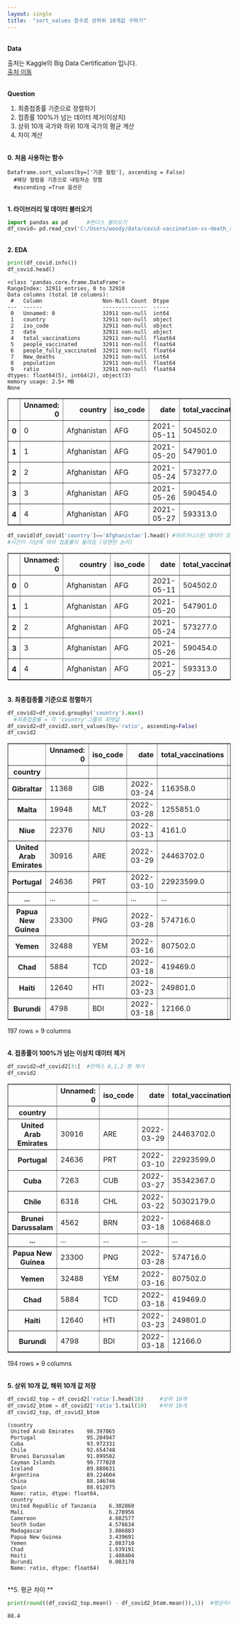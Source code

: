 ```yaml
---
layout: single
title:  "sort_values 함수로 상하위 10개값 구하기"
---
```


<br/>**Data**<br/>

출처는 Kaggle의 Big Data Certification 입니다.<br/>
[출처 이동](https://www.kaggle.com/code/agileteam/py-t1-8-expected-questions/notebook)

<br/>**Question**<br/>

1. 최종접종률 기준으로 정렬하기
2. 접종률 100%가 넘는 데이터 제거(이상치)
3. 상위 10개 국가와 하위 10개 국가의 평균 계산
4. 차이 계산

<br/>**0. 처음 사용하는 함수**<br/>

    Dataframe.sort_values(by=['기준 컬럼'], ascending = False)
      #해당 컬럼을 기준으로 내림차순 정렬
      #ascending =True 옵션은 


<br/>**1. 라이브러리 및 데이터 불러오기**<br/>

```python
import pandas as pd      #판다스 불러오기
df_covid= pd.read_csv('C:/Users/woody/data/covid-vaccination-vs-death_ratio.csv')
```

<br/>**2. EDA**<br/>

```python
print(df_covid.info())  
df_covid.head()      
```

    <class 'pandas.core.frame.DataFrame'>
    RangeIndex: 32911 entries, 0 to 32910
    Data columns (total 10 columns):
     #   Column                   Non-Null Count  Dtype  
    ---  ------                   --------------  -----  
     0   Unnamed: 0               32911 non-null  int64  
     1   country                  32911 non-null  object 
     2   iso_code                 32911 non-null  object 
     3   date                     32911 non-null  object 
     4   total_vaccinations       32911 non-null  float64
     5   people_vaccinated        32911 non-null  float64
     6   people_fully_vaccinated  32911 non-null  float64
     7   New_deaths               32911 non-null  int64  
     8   population               32911 non-null  float64
     9   ratio                    32911 non-null  float64
    dtypes: float64(5), int64(2), object(3)
    memory usage: 2.5+ MB
    None
    


</style>
<table border="1" class="dataframe">
  <thead>
    <tr style="text-align: right;">
      <th></th>
      <th>Unnamed: 0</th>
      <th>country</th>
      <th>iso_code</th>
      <th>date</th>
      <th>total_vaccinations</th>
      <th>people_vaccinated</th>
      <th>people_fully_vaccinated</th>
      <th>New_deaths</th>
      <th>population</th>
      <th>ratio</th>
    </tr>
  </thead>
  <tbody>
    <tr>
      <th>0</th>
      <td>0</td>
      <td>Afghanistan</td>
      <td>AFG</td>
      <td>2021-05-11</td>
      <td>504502.0</td>
      <td>448878.0</td>
      <td>55624.0</td>
      <td>12</td>
      <td>40374668.0</td>
      <td>1.111781</td>
    </tr>
    <tr>
      <th>1</th>
      <td>1</td>
      <td>Afghanistan</td>
      <td>AFG</td>
      <td>2021-05-20</td>
      <td>547901.0</td>
      <td>470341.0</td>
      <td>77560.0</td>
      <td>10</td>
      <td>40374668.0</td>
      <td>1.164941</td>
    </tr>
    <tr>
      <th>2</th>
      <td>2</td>
      <td>Afghanistan</td>
      <td>AFG</td>
      <td>2021-05-24</td>
      <td>573277.0</td>
      <td>476367.0</td>
      <td>96910.0</td>
      <td>10</td>
      <td>40374668.0</td>
      <td>1.179866</td>
    </tr>
    <tr>
      <th>3</th>
      <td>3</td>
      <td>Afghanistan</td>
      <td>AFG</td>
      <td>2021-05-26</td>
      <td>590454.0</td>
      <td>479372.0</td>
      <td>111082.0</td>
      <td>19</td>
      <td>40374668.0</td>
      <td>1.187309</td>
    </tr>
    <tr>
      <th>4</th>
      <td>4</td>
      <td>Afghanistan</td>
      <td>AFG</td>
      <td>2021-05-27</td>
      <td>593313.0</td>
      <td>479574.0</td>
      <td>113739.0</td>
      <td>14</td>
      <td>40374668.0</td>
      <td>1.187809</td>
    </tr>
  </tbody>
</table>
</div>



```python
df_covid[df_covid['country']=='Afghanistan'].head() #아프가니스탄 데이터 조회
#시간이 지남에 따라 접종률이 올라감 (당연한 논리)
```



</style>
<table border="1" class="dataframe">
  <thead>
    <tr style="text-align: right;">
      <th></th>
      <th>Unnamed: 0</th>
      <th>country</th>
      <th>iso_code</th>
      <th>date</th>
      <th>total_vaccinations</th>
      <th>people_vaccinated</th>
      <th>people_fully_vaccinated</th>
      <th>New_deaths</th>
      <th>population</th>
      <th>ratio</th>
    </tr>
  </thead>
  <tbody>
    <tr>
      <th>0</th>
      <td>0</td>
      <td>Afghanistan</td>
      <td>AFG</td>
      <td>2021-05-11</td>
      <td>504502.0</td>
      <td>448878.0</td>
      <td>55624.0</td>
      <td>12</td>
      <td>40374668.0</td>
      <td>1.111781</td>
    </tr>
    <tr>
      <th>1</th>
      <td>1</td>
      <td>Afghanistan</td>
      <td>AFG</td>
      <td>2021-05-20</td>
      <td>547901.0</td>
      <td>470341.0</td>
      <td>77560.0</td>
      <td>10</td>
      <td>40374668.0</td>
      <td>1.164941</td>
    </tr>
    <tr>
      <th>2</th>
      <td>2</td>
      <td>Afghanistan</td>
      <td>AFG</td>
      <td>2021-05-24</td>
      <td>573277.0</td>
      <td>476367.0</td>
      <td>96910.0</td>
      <td>10</td>
      <td>40374668.0</td>
      <td>1.179866</td>
    </tr>
    <tr>
      <th>3</th>
      <td>3</td>
      <td>Afghanistan</td>
      <td>AFG</td>
      <td>2021-05-26</td>
      <td>590454.0</td>
      <td>479372.0</td>
      <td>111082.0</td>
      <td>19</td>
      <td>40374668.0</td>
      <td>1.187309</td>
    </tr>
    <tr>
      <th>4</th>
      <td>4</td>
      <td>Afghanistan</td>
      <td>AFG</td>
      <td>2021-05-27</td>
      <td>593313.0</td>
      <td>479574.0</td>
      <td>113739.0</td>
      <td>14</td>
      <td>40374668.0</td>
      <td>1.187809</td>
    </tr>
  </tbody>
</table>
</div>

<br/>**3. 최종접종률 기준으로 정렬하기**<br/>


```python
df_covid2=df_covid.groupby('country').max()
  #최종접종률 = 각 'country'그룹의 최댓값
df_covid2=df_covid2.sort_values(by='ratio', ascending=False)
df_covid2
```




</style>
<table border="1" class="dataframe">
  <thead>
    <tr style="text-align: right;">
      <th></th>
      <th>Unnamed: 0</th>
      <th>iso_code</th>
      <th>date</th>
      <th>total_vaccinations</th>
      <th>people_vaccinated</th>
      <th>people_fully_vaccinated</th>
      <th>New_deaths</th>
      <th>population</th>
      <th>ratio</th>
    </tr>
    <tr>
      <th>country</th>
      <th></th>
      <th></th>
      <th></th>
      <th></th>
      <th></th>
      <th></th>
      <th></th>
      <th></th>
      <th></th>
    </tr>
  </thead>
  <tbody>
    <tr>
      <th>Gibraltar</th>
      <td>11368</td>
      <td>GIB</td>
      <td>2022-03-24</td>
      <td>116358.0</td>
      <td>42034.0</td>
      <td>41228.0</td>
      <td>3</td>
      <td>33698.0</td>
      <td>124.737373</td>
    </tr>
    <tr>
      <th>Malta</th>
      <td>19948</td>
      <td>MLT</td>
      <td>2022-03-28</td>
      <td>1255851.0</td>
      <td>473639.0</td>
      <td>466296.0</td>
      <td>7</td>
      <td>443646.0</td>
      <td>106.760570</td>
    </tr>
    <tr>
      <th>Niue</th>
      <td>22376</td>
      <td>NIU</td>
      <td>2022-03-13</td>
      <td>4161.0</td>
      <td>1650.0</td>
      <td>1417.0</td>
      <td>0</td>
      <td>1619.0</td>
      <td>101.914762</td>
    </tr>
    <tr>
      <th>United Arab Emirates</th>
      <td>30916</td>
      <td>ARE</td>
      <td>2022-03-29</td>
      <td>24463702.0</td>
      <td>9890318.0</td>
      <td>9603499.0</td>
      <td>15</td>
      <td>10051436.0</td>
      <td>98.397065</td>
    </tr>
    <tr>
      <th>Portugal</th>
      <td>24636</td>
      <td>PRT</td>
      <td>2022-03-10</td>
      <td>22923599.0</td>
      <td>9663542.0</td>
      <td>9415073.0</td>
      <td>297</td>
      <td>10150252.0</td>
      <td>95.204947</td>
    </tr>
    <tr>
      <th>...</th>
      <td>...</td>
      <td>...</td>
      <td>...</td>
      <td>...</td>
      <td>...</td>
      <td>...</td>
      <td>...</td>
      <td>...</td>
      <td>...</td>
    </tr>
    <tr>
      <th>Papua New Guinea</th>
      <td>23300</td>
      <td>PNG</td>
      <td>2022-03-28</td>
      <td>574716.0</td>
      <td>317150.0</td>
      <td>257566.0</td>
      <td>43</td>
      <td>9220306.0</td>
      <td>3.439691</td>
    </tr>
    <tr>
      <th>Yemen</th>
      <td>32488</td>
      <td>YEM</td>
      <td>2022-03-16</td>
      <td>807502.0</td>
      <td>643501.0</td>
      <td>404781.0</td>
      <td>10</td>
      <td>30882462.0</td>
      <td>2.083710</td>
    </tr>
    <tr>
      <th>Chad</th>
      <td>5884</td>
      <td>TCD</td>
      <td>2022-03-18</td>
      <td>419469.0</td>
      <td>282003.0</td>
      <td>153238.0</td>
      <td>0</td>
      <td>17203787.0</td>
      <td>1.639191</td>
    </tr>
    <tr>
      <th>Haiti</th>
      <td>12640</td>
      <td>HTI</td>
      <td>2022-03-23</td>
      <td>249801.0</td>
      <td>163710.0</td>
      <td>112335.0</td>
      <td>7</td>
      <td>11623799.0</td>
      <td>1.408404</td>
    </tr>
    <tr>
      <th>Burundi</th>
      <td>4798</td>
      <td>BDI</td>
      <td>2022-03-18</td>
      <td>12166.0</td>
      <td>10372.0</td>
      <td>9906.0</td>
      <td>0</td>
      <td>12469663.0</td>
      <td>0.083178</td>
    </tr>
  </tbody>
</table>
<p>197 rows × 9 columns</p>
</div>


<br/>**4. 접종률이 100%가 넘는 이상치 데이터 제거**<br/>


```python
df_covid2=df_covid2[3:]  #인덱스 0,1,2 행 제거
df_covid2
```


</style>
<table border="1" class="dataframe">
  <thead>
    <tr style="text-align: right;">
      <th></th>
      <th>Unnamed: 0</th>
      <th>iso_code</th>
      <th>date</th>
      <th>total_vaccinations</th>
      <th>people_vaccinated</th>
      <th>people_fully_vaccinated</th>
      <th>New_deaths</th>
      <th>population</th>
      <th>ratio</th>
    </tr>
    <tr>
      <th>country</th>
      <th></th>
      <th></th>
      <th></th>
      <th></th>
      <th></th>
      <th></th>
      <th></th>
      <th></th>
      <th></th>
    </tr>
  </thead>
  <tbody>
    <tr>
      <th>United Arab Emirates</th>
      <td>30916</td>
      <td>ARE</td>
      <td>2022-03-29</td>
      <td>24463702.0</td>
      <td>9890318.0</td>
      <td>9603499.0</td>
      <td>15</td>
      <td>10051436.0</td>
      <td>98.397065</td>
    </tr>
    <tr>
      <th>Portugal</th>
      <td>24636</td>
      <td>PRT</td>
      <td>2022-03-10</td>
      <td>22923599.0</td>
      <td>9663542.0</td>
      <td>9415073.0</td>
      <td>297</td>
      <td>10150252.0</td>
      <td>95.204947</td>
    </tr>
    <tr>
      <th>Cuba</th>
      <td>7263</td>
      <td>CUB</td>
      <td>2022-03-27</td>
      <td>35342367.0</td>
      <td>10630665.0</td>
      <td>9910237.0</td>
      <td>98</td>
      <td>11312548.0</td>
      <td>93.972331</td>
    </tr>
    <tr>
      <th>Chile</th>
      <td>6318</td>
      <td>CHL</td>
      <td>2022-03-22</td>
      <td>50302179.0</td>
      <td>17859475.0</td>
      <td>17346012.0</td>
      <td>11447</td>
      <td>19275294.0</td>
      <td>92.654748</td>
    </tr>
    <tr>
      <th>Brunei Darussalam</th>
      <td>4562</td>
      <td>BRN</td>
      <td>2022-03-18</td>
      <td>1068468.0</td>
      <td>407945.0</td>
      <td>404935.0</td>
      <td>5</td>
      <td>443903.0</td>
      <td>91.899582</td>
    </tr>
    <tr>
      <th>...</th>
      <td>...</td>
      <td>...</td>
      <td>...</td>
      <td>...</td>
      <td>...</td>
      <td>...</td>
      <td>...</td>
      <td>...</td>
      <td>...</td>
    </tr>
    <tr>
      <th>Papua New Guinea</th>
      <td>23300</td>
      <td>PNG</td>
      <td>2022-03-28</td>
      <td>574716.0</td>
      <td>317150.0</td>
      <td>257566.0</td>
      <td>43</td>
      <td>9220306.0</td>
      <td>3.439691</td>
    </tr>
    <tr>
      <th>Yemen</th>
      <td>32488</td>
      <td>YEM</td>
      <td>2022-03-16</td>
      <td>807502.0</td>
      <td>643501.0</td>
      <td>404781.0</td>
      <td>10</td>
      <td>30882462.0</td>
      <td>2.083710</td>
    </tr>
    <tr>
      <th>Chad</th>
      <td>5884</td>
      <td>TCD</td>
      <td>2022-03-18</td>
      <td>419469.0</td>
      <td>282003.0</td>
      <td>153238.0</td>
      <td>0</td>
      <td>17203787.0</td>
      <td>1.639191</td>
    </tr>
    <tr>
      <th>Haiti</th>
      <td>12640</td>
      <td>HTI</td>
      <td>2022-03-23</td>
      <td>249801.0</td>
      <td>163710.0</td>
      <td>112335.0</td>
      <td>7</td>
      <td>11623799.0</td>
      <td>1.408404</td>
    </tr>
    <tr>
      <th>Burundi</th>
      <td>4798</td>
      <td>BDI</td>
      <td>2022-03-18</td>
      <td>12166.0</td>
      <td>10372.0</td>
      <td>9906.0</td>
      <td>0</td>
      <td>12469663.0</td>
      <td>0.083178</td>
    </tr>
  </tbody>
</table>
<p>194 rows × 9 columns</p>
</div>


<br/>**5. 상위 10개 값, 해위 10개 값 저장**<br/>


```python
df_covid2_top = df_covid2['ratio'].head(10)     #상위 10개
df_covid2_btom = df_covid2['ratio'].tail(10)    #하위 10개
df_covid2_top, df_covid2_btom
```




    (country
     United Arab Emirates    98.397065
     Portugal                95.204947
     Cuba                    93.972331
     Chile                   92.654748
     Brunei Darussalam       91.899582
     Cayman Islands          90.777028
     Iceland                 89.880631
     Argentina               89.224604
     China                   88.146746
     Spain                   88.012075
     Name: ratio, dtype: float64,
     country
     United Republic of Tanzania    6.302860
     Mali                           6.278956
     Cameroon                       4.882577
     South Sudan                    4.578634
     Madagascar                     3.806883
     Papua New Guinea               3.439691
     Yemen                          2.083710
     Chad                           1.639191
     Haiti                          1.408404
     Burundi                        0.083178
     Name: ratio, dtype: float64)

<br/>**5. 평균 차이 **<br/>


```python
print(round((df_covid2_top.mean() - df_covid2_btom.mean()),1))  #평균차이
```

    88.4
    

